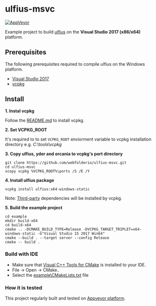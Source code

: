 # ulfius-msvc

[![AppVeyor](https://img.shields.io/appveyor/ci/WebFolder/ulfius-msvc.svg?label=Windows)](https://ci.appveyor.com/project/WebFolder/ulfius-msvc)

Example project to build [ulfius](https://github.com/babelouest/ulfius) on the **Visual Studio 2017 (x86/x64)** platform.

## Prerequisites

The following prerequisites required to compile ulfius on the Windows platform.

* [Visual Studio 2017](https://visualstudio.microsoft.com/downloads/)
* [vcpkg](https://github.com/Microsoft/vcpkg)

## Install

**1. Instal vcpkg**

Follow the [README.md](https://github.com/microsoft/vcpkg/blob/master/README.md) to install vcpkg. 

**2. Set VCPKG_ROOT**

It's required to to set `VCPKG_ROOT` enviorment variable to vcpkg installation directory e.g. *C:\tools\vcpkg*

**3. Copy ulfius, yder and orcania to vcpkg's port directory**
```
git clone https://github.com/webfolderio/ulfius-msvc.git
cd ulfius-msvc
xcopy vcpkg %VCPKG_ROOT%\ports /S /E /Y
```

**4. Install ulfius package**
```
vcpkg install ulfius:x64-windows-static
```

Note: [Third-party](https://github.com/webfolderio/ulfius-msvc/blob/master/vcpkg/ulfius/CONTROL#L4) dependencies will be installed by vcpkg.

**5. Build the example project**
```
cd example
mkdir build-x64
cd build-x64
cmake .. -DCMAKE_BUILD_TYPE=Release -DVCPKG_TARGET_TRIPLET=x64-windows-static -G"Visual Studio 15 2017 Win64"
cmake --build . --target server --config Release
cmake -- build .
```

### Build with IDE

* Make sure that [Visual C++ Tools for CMake](https://docs.microsoft.com/tr-tr/cpp/build/cmake-projects-in-visual-studio?view=vs-2017) is installed to your IDE.
* File -> Open -> CMake..
* Select the [example\CMakeLists.txt](https://github.com/webfolderio/ulfius-msvc/blob/master/example/CMakeLists.txt) file

### How it is tested
This project regularly built and tested on [Appveyor platform](https://ci.appveyor.com/project/WebFolder/ulfius-msvc).
